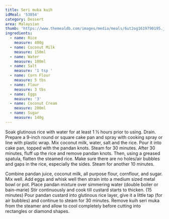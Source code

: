 ```yaml
---
title: Seri muka kuih
idMeal: '53054'
category: Dessert
area: Malaysian
thumb: 'https://www.themealdb.com/images/media/meals/6ut2og1619790195.jpg'
ingredients:
  - name: Rice
    measure: 400g
  - name: Coconut Milk
    measure: 150ml
  - name: Water
    measure: 100ml
  - name: Salt
    measure: '1 tsp '
  - name: Corn Flour
    measure: 5 tbs
  - name: Flour
    measure: 3 tbs
  - name: Eggs
    measure: '3'
  - name: Coconut Cream
    measure: 200ml
  - name: Sugar
    measure: 140g
---
```

Soak glutinous rice with water for at least 1 ½ hours prior to using. Drain.
Prepare a 9-inch round or square cake pan and spray with cooking spray or line with plastic wrap.
Mix coconut milk, water, salt and the rice. Pour it into cake pan, topped with the pandan knots.
Steam for 30 minutes.
After 30 minutes, fluff up the rice and remove pandan knots. Then, using a greased spatula, flatten the steamed rice. Make sure there are no holes/air bubbles and gaps in the rice, especially the sides.
Steam for another 10 minutes.

Combine pandan juice, coconut milk, all purpose flour, cornflour, and sugar. Mix well.
Add eggs and whisk well then strain into a medium sized metal bowl or pot.
Place pandan mixture over simmering water (double boiler or bain-marie)
Stir continuously and cook till custard starts to thicken. (15 minutes)
Pour pandan custard into glutinous rice layer, give it a little tap (for air bubbles) and continue to steam for 30 minutes.
Remove kuih seri muka from the steamer and allow to cool completely before cutting into rectangles or diamond shapes.
